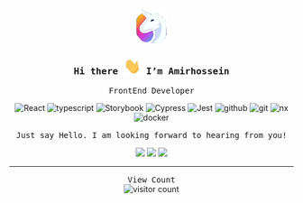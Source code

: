 <div align="center" >

  <img src="https://raw.githubusercontent.com/AmirhBeigi/AmirhBeigi/master/hero.png" />
  
  <h3><samp> Hi there <img src="https://raw.githubusercontent.com/AmirhBeigi/AmirhBeigi/master/wave.gif" width="30px">  I’m Amirhossein </samp></h3>
  
  <samp>FrontEnd Developer</samp>
  
![React](https://img.shields.io/static/v1?logo=react&label=&message=React&color=2D333B&logoWidth=20&logoColor=EEE&style=flat-square)
![typescript](https://img.shields.io/static/v1?logo=typescript&label=&message=Typescript&color=2D333B&logoWidth=20&logoColor=EEE&style=flat-square)
![Storybook](https://img.shields.io/static/v1?logo=Storybook&label=&message=Storybook&color=2D333B&logoWidth=20&logoColor=EEE&style=flat-square)
![Cypress](https://img.shields.io/static/v1?logo=cypress&label=&message=Cypress&color=2D333B&logoWidth=20&logoColor=EEE&style=flat-square)
![Jest](https://img.shields.io/static/v1?logo=Jest&label=&message=Jest&color=2D333B&logoWidth=20&logoColor=EEE&style=flat-square)
![github](https://img.shields.io/static/v1?logo=github&label=&message=Github&color=2D333B&logoWidth=20&logoColor=EEE&style=flat-square)
![git](https://img.shields.io/static/v1?logo=git&label=&message=git&color=2D333B&logoWidth=20&logoColor=EEE&style=flat-square)
![nx](https://img.shields.io/static/v1?logo=nx&label=&message=nx&color=2D333B&logoWidth=20&logoColor=EEE&style=flat-square)
![docker](https://img.shields.io/static/v1?logo=docker&label=&message=docker&color=2D333B&logoWidth=20&logoColor=EEE&style=flat-square)

  <samp>Just say Hello. I am looking forward to hearing from you!</samp>

[<img src="https://img.icons8.com/color/48/000000/twitter.png"/>](https://twitter.com/amirhbeigi)
[<img src="https://img.icons8.com/color/48/000000/linkedin.png"/>](https://linkedin.com/in/amirhbeigi)
[<img src="https://img.icons8.com/fluent/48/000000/telegram-app.png"/>](https://t.me/amirhbeigi)

</div>


<hr />
<!-- 
### Subscribe us YouTube channel
[<img src="https://img.icons8.com/fluent/48/000000/youtube-play.png" />](https://www.youtube.com/c/MosallasGroup/)

<hr /> -->

<div align="center">
  <samp>View Count</samp>
  <br />
  <img src="https://profile-counter.glitch.me/{amirhbeigi}/count.svg" alt="visitor count" />
</div>
